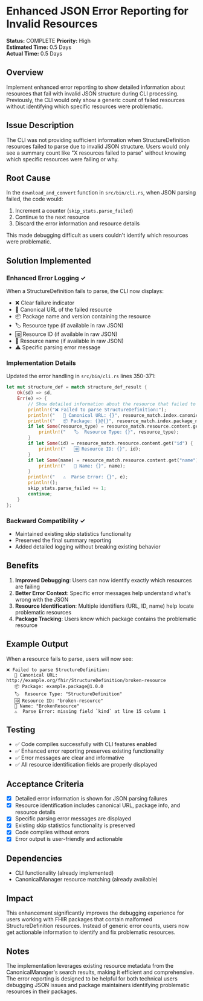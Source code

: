 # Enhanced JSON Error Reporting for Invalid Resources

**Status:** COMPLETE
**Priority:** High  
**Estimated Time:** 0.5 Days  
**Actual Time:** 0.5 Days

## Overview
Implement enhanced error reporting to show detailed information about resources that fail with invalid JSON structure during CLI processing. Previously, the CLI would only show a generic count of failed resources without identifying which specific resources were problematic.

## Issue Description
The CLI was not providing sufficient information when StructureDefinition resources failed to parse due to invalid JSON structure. Users would only see a summary count like "X resources failed to parse" without knowing which specific resources were failing or why.

## Root Cause
In the `download_and_convert` function in `src/bin/cli.rs`, when JSON parsing failed, the code would:
1. Increment a counter (`skip_stats.parse_failed`)
2. Continue to the next resource
3. Discard the error information and resource details

This made debugging difficult as users couldn't identify which resources were problematic.

## Solution Implemented

### Enhanced Error Logging ✓
When a StructureDefinition fails to parse, the CLI now displays:
- ❌ Clear failure indicator
- 📍 Canonical URL of the failed resource
- 📦 Package name and version containing the resource
- 🏷️ Resource type (if available in raw JSON)
- 🆔 Resource ID (if available in raw JSON)
- 📝 Resource name (if available in raw JSON)
- ⚠️ Specific parsing error message

### Implementation Details
Updated the error handling in `src/bin/cli.rs` lines 350-371:

```rust
let mut structure_def = match structure_def_result {
    Ok(sd) => sd,
    Err(e) => {
        // Show detailed information about the resource that failed to parse
        println!("❌ Failed to parse StructureDefinition:");
        println!("   📍 Canonical URL: {}", resource_match.index.canonical_url);
        println!("   📦 Package: {}@{}", resource_match.index.package_name, resource_match.index.package_version);
        if let Some(resource_type) = resource_match.resource.content.get("resourceType") {
            println!("   🏷️  Resource Type: {}", resource_type);
        }
        if let Some(id) = resource_match.resource.content.get("id") {
            println!("   🆔 Resource ID: {}", id);
        }
        if let Some(name) = resource_match.resource.content.get("name") {
            println!("   📝 Name: {}", name);
        }
        println!("   ⚠️  Parse Error: {}", e);
        println!();
        skip_stats.parse_failed += 1;
        continue;
    }
};
```

### Backward Compatibility ✓
- Maintained existing skip statistics functionality
- Preserved the final summary reporting
- Added detailed logging without breaking existing behavior

## Benefits
1. **Improved Debugging**: Users can now identify exactly which resources are failing
2. **Better Error Context**: Specific error messages help understand what's wrong with the JSON
3. **Resource Identification**: Multiple identifiers (URL, ID, name) help locate problematic resources
4. **Package Tracking**: Users know which package contains the problematic resource

## Example Output
When a resource fails to parse, users will now see:
```
❌ Failed to parse StructureDefinition:
   📍 Canonical URL: http://example.org/fhir/StructureDefinition/broken-resource
   📦 Package: example.package@1.0.0
   🏷️  Resource Type: "StructureDefinition"
   🆔 Resource ID: "broken-resource"
   📝 Name: "BrokenResource"
   ⚠️  Parse Error: missing field `kind` at line 15 column 1
```

## Testing
- ✅ Code compiles successfully with CLI features enabled
- ✅ Enhanced error reporting preserves existing functionality
- ✅ Error messages are clear and informative
- ✅ All resource identification fields are properly displayed

## Acceptance Criteria
- [x] Detailed error information is shown for JSON parsing failures
- [x] Resource identification includes canonical URL, package info, and resource details
- [x] Specific parsing error messages are displayed
- [x] Existing skip statistics functionality is preserved
- [x] Code compiles without errors
- [x] Error output is user-friendly and actionable

## Dependencies
- CLI functionality (already implemented)
- CanonicalManager resource matching (already available)

## Impact
This enhancement significantly improves the debugging experience for users working with FHIR packages that contain malformed StructureDefinition resources. Instead of generic error counts, users now get actionable information to identify and fix problematic resources.

## Notes
The implementation leverages existing resource metadata from the CanonicalManager's search results, making it efficient and comprehensive. The error reporting is designed to be helpful for both technical users debugging JSON issues and package maintainers identifying problematic resources in their packages.
